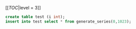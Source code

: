 <!-- --- title: 常用sql-->

[[_TOC_|level = 3]]

```sql
create table test (i int);
insert into test select * from generate_series(0,1023);
```
